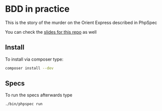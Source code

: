 BDD in practice
===============

This is the story of the murder on the Orient Express described in PhpSpec

You can check the [slides for this repo](https://speakerdeck.com/karolsojko/it-should-bdd-in-practice) as well

Install
-------

To install via composer type:

```bash
composer install --dev
```

Specs
-----

To run the specs afterwards type

```bash
./bin/phpspec run
```
